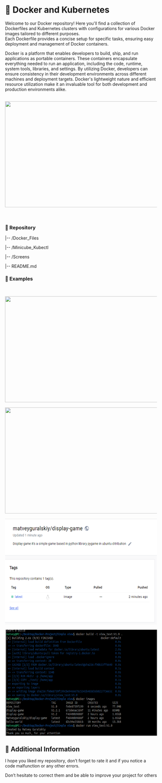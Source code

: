# 🐳 Docker and Kubernetes

Welcome to our Docker repository! Here you'll find a collection of Dockerfiles and Kubernetes clusters with configurations for various Docker images tailored to different purposes.<br>Each Dockerfile provides a concise setup for specific tasks, ensuring easy deployment and management of Docker containers. 

Docker is a platform that enables developers to build, ship, and run applications as portable containers. These containers encapsulate everything needed to run an application, including the code, runtime, system tools, libraries, and settings. By utilizing Docker, developers can ensure consistency in their development environments across different machines and deployment targets. Docker's lightweight nature and efficient resource utilization make it an invaluable tool for both development and production environments alike.
<br>
<br>
<div align=center>
<p><img src="https://media0.giphy.com/media/v1.Y2lkPTc5MGI3NjExMDc1dXp3MGNnY2d0aWwyM212bXNkbnk3aHZyYWo3d2szOHptbW5sdyZlcD12MV9pbnRlcm5hbF9naWZfYnlfaWQmY3Q9Zw/0T0FUiZl51VPCLsqLR/giphy.gif" style="height:350px; width:700px" /></p>
</div>
<br>


### 📁 Repository

 |-- /Docker_Files

 |-- /Minicube_Kubectl

 |-- /Screens

 |-- README.md



### 📝 Examples

<br>

<p><img src="https://github.com/MatveyGuralskiy/Docker-Kubernetes/blob/main/Screens/Local_Cluster/Login_VM.png?raw=true" style="height:350px; width:700px" /></p>

<p><img src="https://github.com/MatveyGuralskiy/Docker-Kubernetes/blob/main/Screens/Local_Cluster/Local_K8S_Cluster.png?raw=true" style="height:350px; width:700px" /></p>

<p><img src="https://github.com/MatveyGuralskiy/Docker/blob/main/Screens/Python-game/Python-game.png?raw=true" style="height:350px; width:700px" /></p>

<p><img src="https://github.com/MatveyGuralskiy/Docker/blob/main/Screens/View-text/View-text.png?raw=true" style="height:350px; width:700px" /></p>

## 📢 Additional Information

I hope you liked my repository, don’t forget to rate it and if you notice a code malfunction or any other errors.

Don’t hesitate to correct them and be able to improve your project for others

